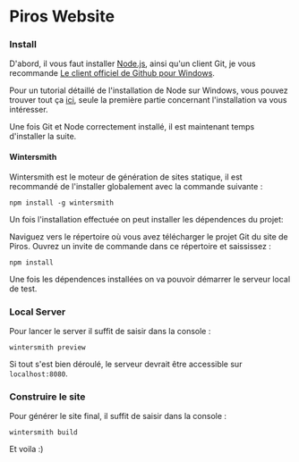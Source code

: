 
# Piros Website

### Install

D'abord, il vous faut installer [Node.js](http://nodejs.org/), ainsi qu'un client Git, je vous recommande [Le client officiel de Github pour Windows](http://windows.github.com/).

Pour un tutorial détaillé de l'installation de Node sur Windows, vous pouvez trouver tout ça [ici](http://dailyjs.com/2012/05/03/windows-and-node-1/), seule la première partie concernant l'installation va vous intéresser.

Une fois Git et Node correctement installé, il est maintenant temps d'installer
la suite.

#### Wintersmith

Wintersmith est le moteur de génération de sites statique, il est recommandé de l'installer globalement avec la commande suivante :

```
npm install -g wintersmith
```

Un fois l'installation effectuée on peut installer les dépendences du projet:

Naviguez vers le répertoire où vous avez télécharger le projet Git du site de Piros. Ouvrez un invite de commande dans ce répertoire et saississez :

```
npm install
```

Une fois les dépendences installées on va pouvoir démarrer le serveur local de test.

### Local Server

Pour lancer le server il suffit de saisir dans la console :

```
wintersmith preview
```

Si tout s'est bien déroulé, le serveur devrait être accessible sur `localhost:8080`.

### Construire le site

Pour générer le site final, il suffit de saisir dans la console :

```
wintersmith build
```

Et voila :)
